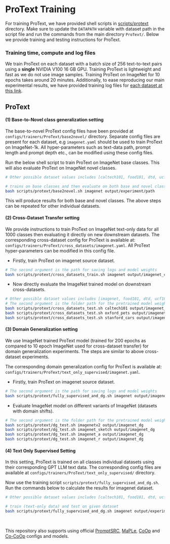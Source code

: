 # ProText Training

For training ProText, we have provided shell scripts in [scripts/protext](../scripts/protext) directory. Make sure to update the `DATAPATH` variable with dataset path in the script file and run the commands from the main directory `ProText/`.
Below we provide training and testing instructions for ProText.

### Training time, compute and log files
We train ProText on each dataset with a batch size of 256 text-to-text pairs using a **single** NVIDIA V100 16 GB GPU. Training ProText is lightweight and fast as we do not use image samples. Training ProText on ImageNet for 10 epochs takes around 20 minutes.  Additionally, to ease reproducing our main experimental results, we have provided training log files for [each dataset at this link](https://mbzuaiac-my.sharepoint.com/:f:/g/personal/muzammal_naseer_mbzuai_ac_ae/ErAYiYg5N0xKgJSDm-zeUKQB_6OAoIYb2giZvoLcAFoZSg?e=lxSEhb).

## ProText

#### (1) Base-to-Novel class generalization setting
The base-to-novel ProText config files have been provided at `configs/trainers/ProText/base2novel/` directory. Separate config files are present for each dataset, e.g `imagenet.yaml` should be used to train ProText on ImageNet-1k. All hyper-parameters such as text-data path, prompt length and prompt depth etc., can be modified using these config files.

Run the below shell script to train ProText on ImageNet base classes. This will also evaluate ProText on ImageNet novel classes.

```bash
# Other possible dataset values includes [caltech101, food101, dtd, ucf101, oxford_flowers, oxford_pets, fgvc_aircraft, stanford_cars, sun397, eurosat]

# trains on base classes and then evaluate on both base and novel classes
bash scripts/protext/base2novel.sh imagenet output/experiment/path
```

This will produce results for both base and novel classes. The above steps can be repeated for other individual datasets.

#### (2) Cross-Dataset Transfer setting
We provide instructions to train ProText on ImageNet text-only data for all 1000 classes then evaluating it directly on new downstream datasets.
The corresponding cross-dataset config for ProText is available at: `configs/trainers/ProText/cross_datasets/imagenet.yaml`. All ProText hyper-parameters can be modified in this config file.

* Firstly, train ProText on imagenet source dataset.

```bash
# The second argument is the path for saving logs and model weights
bash scripts/protext/cross_datasets_train.sh imagenet output/imagenet_cross_dataset
```

* Now directly evaluate the ImageNet trained model on downstream cross-datasets.

```bash
# Other possible dataset values includes [imagenet, food101, dtd, ucf101, oxford_flowers, fgvc_aircraft, sun397, eurosat]
# The second argument is the folder path for the pretrained model weight
bash scripts/protext/cross_datasets_test.sh caltech101 output/imagenet_cross_dataset
bash scripts/protext/cross_datasets_test.sh oxford_pets output/imagenet_cross_dataset
bash scripts/protext/cross_datasets_test.sh stanford_cars output/imagenet_cross_dataset 
```

#### (3) Domain Generalization setting
We use ImageNet trained ProText model (trained for 200 epochs as compared to 10 epoch ImageNet used for cross-dataset transfer) for domain generalization experiments. The steps are similar to above cross-dataset experiments.

The corresponding domain generalization config for ProText is available at: `configs/trainers/ProText/text_only_supervised/imagenet.yaml`.

* Firstly, train ProText on imagenet source dataset.

```bash
# The second argument is the path for saving logs and model weights
bash scripts/protext/fully_supervised_and_dg.sh imagenet output/imagenet_dg
```
* Evaluate ImageNet model on different variants of ImageNet (datasets with domain shifts).

```bash
# The second argument is the folder path for the pretrained model weight
bash scripts/protext/dg_test.sh imagenetv2 output/imagenet_dg
bash scripts/protext/dg_test.sh imagenet_sketch output/imagenet_dg
bash scripts/protext/dg_test.sh imagenet_a output/imagenet_dg
bash scripts/protext/dg_test.sh imagenet_r output/imagenet_dg
```


#### (4) Text Only Supervised Setting
In this setting, ProText is trained on all classes individual datasets using their corresponding GPT LLM text data. The corresponding config files are available at `configs/trainers/ProText/text_only_supervised/` directory.

Now use the training script `scripts/protext/fully_supervised_and_dg.sh`. Run the commands below to calculate the results for imagenet dataset.

```bash
# Other possible dataset values includes [caltech101, food101, dtd, ucf101, oxford_flowers, oxford_pets, fgvc_aircraft, stanford_cars, sun397, eurosat]

# train (text-only data) and test on given dataset 
bash scripts/protext/fully_supervised_and_dg.sh imagenet output/experiment/path
```
<br>

This repository also supports using official [PromptSRC](TRAIN_PromptSRC.md), [MaPLe](MaPLe.md), [CoOp](CoOp.md) and [Co-CoOp](Co-CoOp.md) configs and models.
